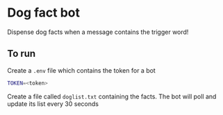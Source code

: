 # Dog fact bot

Dispense dog facts when a message contains the trigger word!

## To run

Create a `.env` file which contains the token for a bot

```bash
TOKEN=<token>
```

Create a file called `doglist.txt` containing the facts. The bot will poll and update its list every 30 seconds

